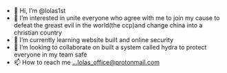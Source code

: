 - 👋 Hi, I’m @lolas1st
- 👀 I’m interested in unite everyone who agree with me to join my cause to defeat the greast evil in the world(the ccp)and change china into a christian country
- 🌱 I’m currently learning website built and online security
- 💞️ I’m looking to collaborate on built a system called hydra to protect everyone in my team safe
- 📫 How to reach me ...lolas_office@protonmail.com

<!---
lolas1st/lolas1st is a ✨ special ✨ repository because its `README.md` (this file) appears on your GitHub profile.
You can click the Preview link to take a look at your changes.
--->
